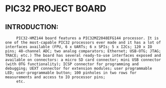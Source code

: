 # PIC32 PROJECT BOARD 
##  INTRODUCTION:
         PIC32-HMZ144 board features a PIC32MZ2048EFG144 processor. It is one of the most-capable PIC32 processors ever made and it has a lot of interfaces available (FPU, 6 x UARTs; 6 x SPIs; 5 x I2Cs; 120 x IO pins; 48-channel ADC; two analog comparators; Ethernet; USB-OTG; JTAG; TRACE; etc.) The board has several ready-to-use interfaces exposed and available on connectors: a micro SD card connector; mini USB connector (with OTG functionality); ICSP connector for programming and debugging; UEXT connector for extension modules; user programmable LED; user-programmable button; 100 pinholes in two rows for measurements and access to IO processor pins; 
         etc.
